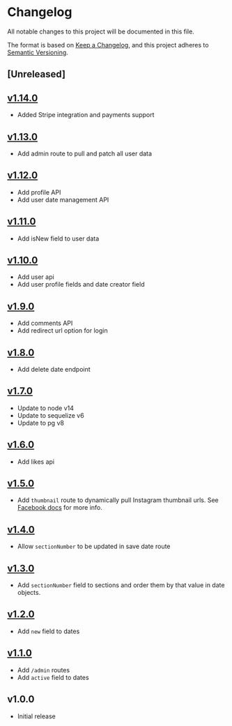 # Changelog
All notable changes to this project will be documented in this file.

The format is based on [Keep a Changelog](https://keepachangelog.com/en/1.0.0/),
and this project adheres to [Semantic Versioning](https://semver.org/spec/v2.0.0.html).

## [Unreleased]

## [v1.14.0](https://github.com/nathanab/beaconapi/compare/v1.13.0...v1.14.0)
- Added Stripe integration and payments support

## [v1.13.0](https://github.com/nathanab/beaconapi/compare/v1.12.0...v1.13.0)
- Add admin route to pull and patch all user data

## [v1.12.0](https://github.com/nathanab/beaconapi/compare/v1.11.0...v1.12.0)
- Add profile API
- Add user date management API

## [v1.11.0](https://github.com/nathanab/beaconapi/compare/v1.10.0...v1.11.0)
- Add isNew field to user data

## [v1.10.0](https://github.com/nathanab/beaconapi/compare/v1.9.0...v1.10.0)
- Add user api
- Add user profile fields and date creator field

## [v1.9.0](https://github.com/nathanab/beaconapi/compare/v1.8.0...v1.9.0)
- Add comments API
- Add redirect url option for login

## [v1.8.0](https://github.com/nathanab/beaconapi/compare/v1.7.0...v1.8.0)
- Add delete date endpoint

## [v1.7.0](https://github.com/nathanab/beaconapi/compare/v1.6.0...v1.7.0)
- Update to node v14
- Update to sequelize v6
- Update to pg v8

## [v1.6.0](https://github.com/nathanab/beaconapi/compare/v1.5.0...v1.6.0)
- Add likes api

## [v1.5.0](https://github.com/nathanab/beaconapi/compare/v1.4.0...v1.5.0)
- Add `thumbnail` route to dynamically pull Instagram thumbnail urls. See [Facebook docs](https://developers.facebook.com/docs/plugins/oembed/) for more info.

## [v1.4.0](https://github.com/nathanab/beaconapi/compare/v1.3.0...v1.4.0)
- Allow `sectionNumber` to be updated in save date route

## [v1.3.0](https://github.com/nathanab/beaconapi/compare/v1.2.0...v1.3.0)
- Add `sectionNumber` field to sections and order them by that value in date objects.

## [v1.2.0](https://github.com/nathanab/beaconapi/compare/v1.1.0...v1.2.0)
- Add `new` field to dates

## [v1.1.0](https://github.com/nathanab/beaconapi/compare/v1.0.0...v1.1.0)
- Add `/admin` routes
- Add `active` field to dates

## v1.0.0
- Initial release
